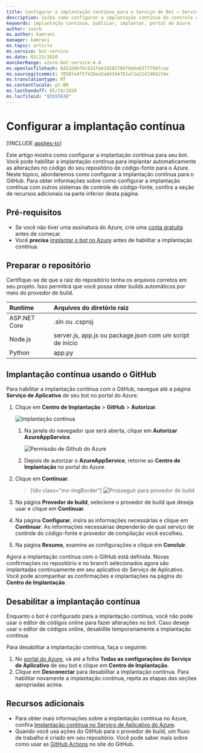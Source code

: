 ```yaml
---
title: Configurar a implantação contínua para o Serviço de Bot – Serviço de Bot
description: Saiba como configurar a implantação contínua do controle do código-fonte para um Serviço de Bot.
keywords: implantação contínua, publicar, implantar, portal do Azure
author: ivorb
ms.author: kamrani
manager: kamrani
ms.topic: article
ms.service: bot-service
ms.date: 03/23/2020
monikerRange: azure-bot-service-4.0
ms.openlocfilehash: 6d52d9b76c031fe63d201786f8b6e0377750fcae
ms.sourcegitcommit: 70587e4f57420ea5a64344761af2e2141984234e
ms.translationtype: MT
ms.contentlocale: pt-BR
ms.lasthandoff: 05/19/2020
ms.locfileid: "83555638"
---
```

# <a name="set-up-continuous-deployment"></a>Configurar a implantação contínua

[!INCLUDE [applies-to](./includes/applies-to.md)]

Este artigo mostra como configurar a implantação contínua para seu bot. Você pode habilitar a implantação contínua para implantar automaticamente as alterações no código do seu repositório de código-fonte para o Azure. Neste tópico, abordaremos como configurar a implantação contínua para o GitHub. Para obter informações sobre como configurar a implantação contínua com outros sistemas de controle de código-fonte, confira a seção de recursos adicionais na parte inferior desta página.

## <a name="prerequisites"></a>Pré-requisitos

- Se você não tiver uma assinatura do Azure, crie uma [conta gratuita](https://portal.azure.com) antes de começar.
- Você **precisa** [implantar o bot no Azure](bot-builder-deploy-az-cli.md) antes de habilitar a implantação contínua.

## <a name="prepare-your-repository"></a>Preparar o repositório

Certifique-se de que a raiz do repositório tenha os arquivos corretos em seu projeto. Isso permitirá que você possa obter builds automáticos por meio do provedor de build.

|Runtime | Arquivos do diretório raiz |
|:-------|:---------------------|
| ASP.NET Core | .sln ou .csproj |
| Node.js | server.js, app.js ou package.json com um script de início |
| Python | app.py |

## <a name="continuous-deployment-using-github"></a>Implantação contínua usando o GitHub

Para habilitar a implantação contínua com o GitHub, navegue até a página **Serviço de Aplicativo** de seu bot no portal do Azure.

1. Clique em **Centro de Implantação** > **GitHub** > **Autorizar**.

   ![Implantação contínua](~/media/azure-bot-build/azure-deployment.png)

   1. Na janela do navegador que será aberta, clique em **Autorizar AzureAppService**.

      ![Permissão de Github do Azure](~/media/azure-bot-build/azure-deployment-github.png)

   1. Depois de autorizar o **AzureAppService**, retorne ao **Centro de Implantação** no portal do Azure.

1. Clique em **Continuar**.

      > [!div class="mx-imgBorder"]
      > ![Prosseguir para provedor de build](~/media/azure-bot-build/azure-deployment-continue.png)

1. Na página **Provedor de build**, selecione o provedor de build que deseja usar e clique em **Continuar**.

1. Na página **Configurar**, insira as informações necessárias e clique em **Continuar**. As informações necessárias dependerão de qual serviço de controle do código-fonte e provedor de compilação você escolheu.

1. Na página **Resumo**, examine as configurações e clique em **Concluir**.

Agora a implantação contínua com o GitHub está definida. Novas confirmações no repositório e no branch selecionados agora são implantadas continuamente em seu aplicativo do Serviço de Aplicativo. Você pode acompanhar as confirmações e implantações na página do **Centro de Implantação**.

## <a name="disable-continuous-deployment"></a>Desabilitar a implantação contínua

Enquanto o bot é configurado para a implantação contínua, você não pode usar o editor de códigos online para fazer alterações no bot. Caso deseje usar o editor de códigos online, desabilite temporariamente a implantação contínua.

Para desabilitar a implantação contínua, faça o seguinte:

1. No [portal do Azure](https://portal.azure.com), vá até a folha **Todas as configurações do Serviço de Aplicativo** de seu bot e clique em **Centro de Implantação**.
1. Clique em **Desconectar** para desabilitar a implantação contínua. Para habilitar novamente a implantação contínua, repita as etapas das seções apropriadas acima.

## <a name="additional-resources"></a>Recursos adicionais

- Para obter mais informações sobre a implantação contínua no Azure, confira [Implantação contínua no Serviço de Aplicativo do Azure](https://docs.microsoft.com/azure/app-service/deploy-continuous-deployment).
- Quando você usa ações do GitHub para o provedor de build, um fluxo de trabalho é criado em seu repositório. Você pode saber mais sobre como usar as [GitHub Actions](https://help.github.com/en/actions) no site do GitHub.
